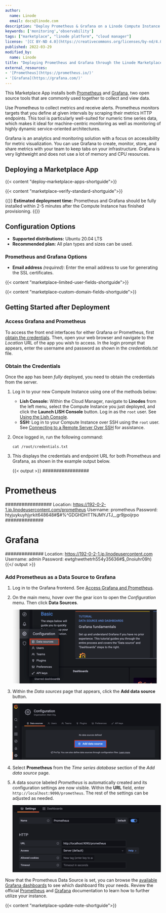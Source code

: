```yaml
---
author:
  name: Linode
  email: docs@linode.com
description: "Deploy Prometheus & Grafana on a Linode Compute Instance. This application provides you with a reliable monitoring solution for all of your infrastructure. "
keywords: ['monitoring','observability']
tags: ["marketplace", "linode platform", "cloud manager"]
license: '[CC BY-ND 4.0](https://creativecommons.org/licenses/by-nd/4.0)'
published: 2022-03-29
modified_by:
  name: Linode
title: "Deploying Prometheus and Grafana through the Linode Marketplace"
external_resources:
- '[Prometheus](https://prometheus.io/)'
- '[Grafana](https://grafana.com/)'
---
```


This Marketplace App installs both [Prometheus](https://prometheus.io/) and [Grafana](https://grafana.com/oss/grafana/), two open source tools that are commonly used together to collect and view data.

Use Prometheus to collect metrics and receive alerts. Prometheus monitors targets that you define at given intervals by scraping their metrics HTTP endpoints. This tool is particularly well-suited for numeric time series data, which makes it ideal for machine-centric monitoring as well as monitoring of highly dynamic service-oriented architectures.

Grafana is an analytics and monitoring solution with a focus on accessibility for metric visualization. You can use Grafana to create, monitor, store, and share metrics with your team to keep tabs on your infrastructure. Grafana is very lightweight and does not use a lot of memory and CPU resources.

## Deploying a Marketplace App

{{< content "deploy-marketplace-apps-shortguide">}}

{{< content "marketplace-verify-standard-shortguide">}}

{{<note>}}
**Estimated deployment time:** Prometheus and Grafana should be fully installed within 2-5 minutes after the Compute Instance has finished provisioning.
{{</note>}}

## Configuration Options

- **Supported distributions:** Ubuntu 20.04 LTS
- **Recommended plan:** All plan types and sizes can be used.

### Prometheus and Grafana Options

- **Email address** *(required)*: Enter the email address to use for generating the SSL certificates.

{{< content "marketplace-limited-user-fields-shortguide">}}

{{< content "marketplace-custom-domain-fields-shortguide">}}

## Getting Started after Deployment

### Access Grafana and Prometheus

To access the front end interfaces for either Grafana or Prometheus, first [obtain the credentials](#obtain-the-credentials). Then, open your web browser and navigate to the *Location* URL of the app you wish to access. In the login prompt that appears, enter the username and password as shown in the *credentials.txt* file.

### Obtain the Credentials

Once the app has been *fully* deployed, you need to obtain the credentials from the server.

1.  Log in to your new Compute Instance using one of the methods below:

    - **Lish Console:** Within the Cloud Manager, navigate to **Linodes** from the left menu, select the Compute Instance you just deployed, and click the **Launch LISH Console** button. Log in as the `root` user. See [Using the Lish Console](/docs/guides/using-the-lish-console/).
    - **SSH:** Log in to your Compute Instance over SSH using the `root` user. See [Connecting to a Remote Server Over SSH](/docs/guides/connect-to-server-over-ssh/) for assistance.

1.  Once logged in, run the following command:

        cat /root/credentials.txt

1. This displays the credentials and endpoint URL for both Prometheus and Grafana, as shown in the example output below.

    {{< output >}}
#################
#   Prometheus  #
#################
Location: https://192-0-2-1.ip.linodeusercontent.com/prometheus
Username: prometheus
Password: htyjuykuyhjyrkit648648#$#%^GDGHDHTTNJMYJTJ__gr9jpoijrpo
##############
#  Grafana   #
##############
Location: https://192-0-2-1.ip.linodeusercontent.com
Username: admin
Password: ewtghwethetrh554y35636#$_0noiuhr09h)
{{</ output >}}

### Add Prometheus as a Data Source to Grafana

1. Log in to the Grafana frontend. See [Access Grafana and Prometheus](#access-grafana-and-prometheus).

1. On the main menu, hover over the gear icon to open the *Configuration* menu. Then click **Data Sources**.

    ![Screenshot of Grafana's configuration menu](grafana-menu.png)

1. Within the *Data sources* page that appears, click the **Add data source** button.

    ![Screenshot of the Data sources page](grafana-add-data-source.png)

1. Select **Prometheus** from the *Time series database* section of the *Add data source* page.

1. A data source labeled *Prometheus* is automatically created and its configuration settings are now visible. Within the **URL** field, enter `http://localhost:9090/prometheus`. The rest of the settings can be adjusted as needed.

    ![Screenshot of the Prometheus data source](grafana-prometheus-source.png)

Now that the Prometheus Data Source is set, you can browse the [available Grafana dashboards](https://grafana.com/grafana/dashboards/) to see which dashboard fits your needs. Review the official [Prometheus](https://prometheus.io/docs/introduction/overview/) and [Grafana](https://grafana.com/docs/grafana/latest/) documentation to learn how to further utilize your instance.

{{< content "marketplace-update-note-shortguide">}}